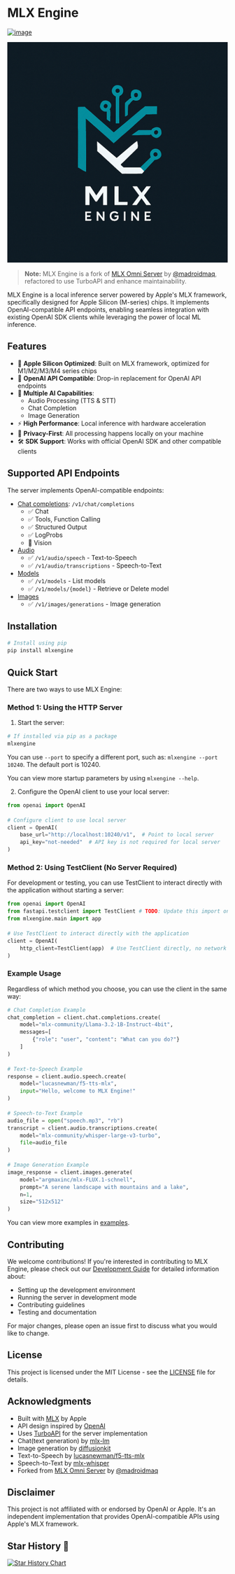 # MLX Engine

[![image](https://img.shields.io/pypi/v/mlxengine.svg)](https://pypi.python.org/pypi/mlxengine)

![alt text](docs/banner.png)

> **Note:** MLX Engine is a fork of [MLX Omni Server](https://github.com/madroidmaq/mlx-omni-server) by [@madroidmaq](https://github.com/madroidmaq), refactored to use TurboAPI and enhance maintainability.

MLX Engine is a local inference server powered by Apple's MLX framework, specifically designed for Apple Silicon (M-series) chips. It implements
OpenAI-compatible API endpoints, enabling seamless integration with existing OpenAI SDK clients while leveraging the power of local ML inference.

## Features

- 🚀 **Apple Silicon Optimized**: Built on MLX framework, optimized for M1/M2/M3/M4 series chips
- 🔌 **OpenAI API Compatible**: Drop-in replacement for OpenAI API endpoints
- 🎯 **Multiple AI Capabilities**:
    - Audio Processing (TTS & STT)
    - Chat Completion
    - Image Generation
- ⚡ **High Performance**: Local inference with hardware acceleration
- 🔐 **Privacy-First**: All processing happens locally on your machine
- 🛠 **SDK Support**: Works with official OpenAI SDK and other compatible clients

## Supported API Endpoints

The server implements OpenAI-compatible endpoints:

- [Chat completions](https://platform.openai.com/docs/api-reference/chat): `/v1/chat/completions`
    - ✅ Chat
    - ✅ Tools, Function Calling
    - ✅ Structured Output
    - ✅ LogProbs
    - 🚧 Vision
- [Audio](https://platform.openai.com/docs/api-reference/audio)
    - ✅ `/v1/audio/speech` - Text-to-Speech
    - ✅ `/v1/audio/transcriptions` - Speech-to-Text
- [Models](https://platform.openai.com/docs/api-reference/models/list)
    - ✅ `/v1/models` - List models
    - ✅ `/v1/models/{model}` - Retrieve or Delete model
- [Images](https://platform.openai.com/docs/api-reference/images)
    - ✅ `/v1/images/generations` - Image generation

## Installation

```bash
# Install using pip
pip install mlxengine
```

## Quick Start

There are two ways to use MLX Engine:

### Method 1: Using the HTTP Server

1. Start the server:

```bash
# If installed via pip as a package
mlxengine
```

You can use `--port` to specify a different port, such as: `mlxengine --port 10240`. The default port is 10240.

You can view more startup parameters by using `mlxengine --help`.

2. Configure the OpenAI client to use your local server:

```python
from openai import OpenAI

# Configure client to use local server
client = OpenAI(
    base_url="http://localhost:10240/v1",  # Point to local server
    api_key="not-needed"  # API key is not required for local server
)
```

### Method 2: Using TestClient (No Server Required)

For development or testing, you can use TestClient to interact directly with the application without starting a server:

```python
from openai import OpenAI
from fastapi.testclient import TestClient # TODO: Update this import once TurboAPI has TestClient
from mlxengine.main import app

# Use TestClient to interact directly with the application
client = OpenAI(
    http_client=TestClient(app)  # Use TestClient directly, no network service needed
)
```

### Example Usage

Regardless of which method you choose, you can use the client in the same way:

```python
# Chat Completion Example
chat_completion = client.chat.completions.create(
    model="mlx-community/Llama-3.2-1B-Instruct-4bit",
    messages=[
        {"role": "user", "content": "What can you do?"}
    ]
)

# Text-to-Speech Example
response = client.audio.speech.create(
    model="lucasnewman/f5-tts-mlx",
    input="Hello, welcome to MLX Engine!"
)

# Speech-to-Text Example
audio_file = open("speech.mp3", "rb")
transcript = client.audio.transcriptions.create(
    model="mlx-community/whisper-large-v3-turbo",
    file=audio_file
)

# Image Generation Example
image_response = client.images.generate(
    model="argmaxinc/mlx-FLUX.1-schnell",
    prompt="A serene landscape with mountains and a lake",
    n=1,
    size="512x512"
)
```

You can view more examples in [examples](examples).

## Contributing

We welcome contributions! If you're interested in contributing to MLX Engine, please check out our [Development Guide](docs/development_guide.md)
for detailed information about:

- Setting up the development environment
- Running the server in development mode
- Contributing guidelines
- Testing and documentation

For major changes, please open an issue first to discuss what you would like to change.

## License

This project is licensed under the MIT License - see the [LICENSE](LICENSE) file for details.

## Acknowledgments

- Built with [MLX](https://github.com/ml-explore/mlx) by Apple
- API design inspired by [OpenAI](https://openai.com)
- Uses [TurboAPI](https://github.com/rachpradhan/turboapi) for the server implementation
- Chat(text generation) by [mlx-lm](https://github.com/ml-explore/mlx-examples/tree/main/llms/mlx_lm)
- Image generation by [diffusionkit](https://github.com/argmaxinc/DiffusionKit)
- Text-to-Speech by [lucasnewman/f5-tts-mlx](https://github.com/lucasnewman/f5-tts-mlx)
- Speech-to-Text by [mlx-whisper](https://github.com/ml-explore/mlx-examples/blob/main/whisper/README.md)
- Forked from [MLX Omni Server](https://github.com/madroidmaq/mlx-omni-server) by [@madroidmaq](https://github.com/madroidmaq)

## Disclaimer

This project is not affiliated with or endorsed by OpenAI or Apple. It's an independent implementation that provides OpenAI-compatible APIs using
Apple's MLX framework.

## Star History 🌟

[![Star History Chart](https://api.star-history.com/svg?repos=rachpradhan/mlxengine&type=Date)](https://star-history.com/#rachpradhan/mlxengine&Date)
